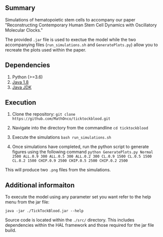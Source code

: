 ## Summary

Simulations of hematopoietic stem cells to accompany our paper "Reconstructing Contemporary Human Stem Cell Dynamics with Oscillatory Molecular Clocks."

The provided ```.jar``` file is used to exectue the model while the two accompanying files (```run_simulations.sh``` and ```GeneratePlots.py```) allow you to recreate the plots used within the paper.

## Dependencies

1. Python (>=3.6)
2. [Java 1.8](https://www.java.com/en/download/manual.jsp)
3. [Java JDK](https://www.oracle.com/java/technologies/javase-downloads.html)

## Execution

1. Clone the repository: ```git clone https://github.com/MathOnco/ticktockblood.git```

2. Navigate into the directory from the commandline ```cd ticktockblood```

3. Execute the simulations ```bash run_simulations.sh```

4. Once simulations have completed, run the python script to generate figures using the following command ```python GeneratePlots.py Normal 2500 ALL.0.9 300 ALL.0.5 300 ALL.0.2 300 CL.0.9 1500 CL.0.5 1500 CL.0.2 1500 CHIP.0.9 2500 CHIP.0.5 2500 CHIP.0.2 2500```

This will produce two ```.png``` files from the simulations.

## Additional informaiton

To execute the model using any parameter set you want refer to the help menu from the jar file:
```
java -jar ./TickTockBlood.jar --help
```
Source code is located within the ```./src/``` directory. This includes dependencies within the HAL framework and those required for the jar file build.
